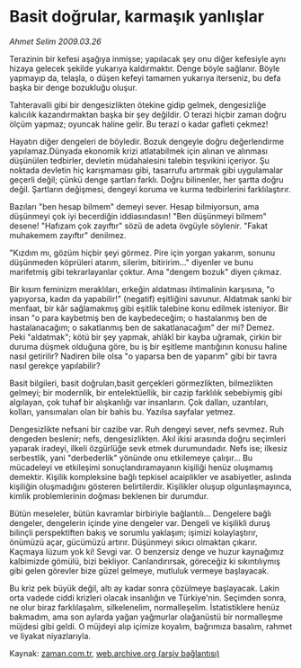 # Basit doğrular, karmaşık yanlışlar

*Ahmet Selim 2009.03.26*

<tr><td class="metin" colspan="2" style="padding-top: 20px; padding-left: 5px; padding-right: 10px;">Terazinin bir kefesi aşağıya inmişse; yapılacak şey onu diğer kefesiyle aynı hizaya gelecek şekilde yukarıya kaldırmaktır. Denge böyle sağlanır. Böyle yapmayıp da, telaşla, o düşen kefeyi tamamen yukarıya iterseniz, bu defa başka bir denge bozukluğu oluşur.</td></tr><tr><td class="metin" colspan="2" style="padding-top: 20px; padding-left: 5px; padding-right: 10px;"><p>Tahteravalli gibi bir dengesizlikten ötekine gidip gelmek, dengesizliğe kalıcılık kazandırmaktan başka bir şey değildir. O terazi hiçbir zaman doğru ölçüm yapmaz; oyuncak haline gelir. Bu terazi o kadar gafleti çekmez!
<p>Hayatın diğer dengeleri de böyledir. Bozuk dengeyle doğru değerlendirme yapılamaz.Dünyada ekonomik krizi atlatabilmek için alınan ve alınması düşünülen tedbirler, devletin müdahalesini talebin teşvikini içeriyor. Şu noktada devletin hiç karışmaması gibi, tasarrufu artırmak gibi uygulamalar geçerli değil; çünkü denge şartları farklı. Doğru bilinenler, her şartta doğru değil. Şartların değişmesi, dengeyi koruma ve kurma tedbirlerini farklılaştırır.
<p>Bazıları "ben hesap bilmem" demeyi sever. Hesap bilmiyorsun, ama düşünmeyi çok iyi becerdiğin iddiasındasın! "Ben düşünmeyi bilmem" desene! "Hafızam çok zayıftır" sözü de adeta övgüyle söylenir. "Fakat muhakemem zayıftır" denilmez.
<p>"Kızdım mı, gözüm hiçbir şeyi görmez. Pire için yorgan yakarım, sonunu düşünmeden köprüleri atarım, silerim, bitiririm..." diyenler ve bunu marifetmiş gibi tekrarlayanlar çoktur. Ama "dengem bozuk" diyen çıkmaz.
<p>Bir kısım feminizm meraklıları, erkeğin aldatması ihtimalinin karşısına, "o yapıyorsa, kadın da yapabilir!" (negatif) eşitliğini savunur. Aldatmak sanki bir menfaat, bir kâr sağlamakmış gibi eşitlik talebine konu edilmek isteniyor. Bir insan "o para kaybetmiş ben de kaybedeceğim; o hastalanmış ben de hastalanacağım; o sakatlanmış ben de sakatlanacağım" der mi? Demez. Peki "aldatmak"; kötü bir şey yapmak, ahlâkî bir kayba uğramak, çirkin bir duruma düşmek olduğuna göre, bu iş bir eşitleme mantığının konusu haline nasıl getirilir? Nadiren bile olsa "o yaparsa ben de yaparım" gibi bir tavra nasıl gerekçe yapılabilir?
<p>Basit bilgileri, basit doğruları,basit gerçekleri görmezlikten, bilmezlikten gelmeyi; bir modernlik, bir entelektüellik, bir cazip farklılık sebebiymiş gibi algılayan, çok tuhaf bir alışkanlığı var insanların. Çok dalları, uzantıları, kolları, yansımaları olan bir bahis bu. Yazılsa sayfalar yetmez.
<p>Dengesizlikte nefsani bir cazibe var. Ruh dengeyi sever, nefs sevmez. Ruh dengeden beslenir; nefs, dengesizlikten. Akıl ikisi arasında doğru seçimleri yaparak iradeyi, ilkeli özgürlüğe sevk etmek durumundadır. Nefs ise; ilkesiz serbestlik, yani "derbederlik" yönünde onu etkilemeye çalışır... Bu mücadeleyi ve etkileşimi sonuçlandıramayanın kişiliği henüz oluşmamış demektir. Kişilik kompleksine bağlı tepkisel acaiplikler ve asabiyetler, aslında kişiliğin oluşmadığını gösteren belirtilerdir. Kişilikler oluşup olgunlaşmayınca, kimlik problemlerinin doğması beklenen bir durumdur.
<p>Bütün meseleler, bütün kavramlar birbiriyle bağlantılı... Dengelere bağlı dengeler, dengelerin içinde yine dengeler var. Dengeli ve kişilikli duruş bilinçli perspektiften bakış ve sorumlu yaklaşım; işimizi kolaylaştırır, önümüzü açar, gücümüzü artırır. Düşünmeyi sıkıcı olmaktan çıkarır. Kaçmaya lüzum yok ki! Sevgi var. O benzersiz denge ve huzur kaynağımız kalbimizde gömülü, bizi bekliyor. Canlandırırsak, göreceğiz ki sıkıntılıymış gibi gelen görevler bize güzel gelmeye, mutluluk vermeye başlayacak.
<p>Bu kriz pek büyük değil, altı ay kadar sonra çözülmeye başlayacak. Lakin orta vadede ciddi krizleri olacak insanlığın ve Türkiye'nin. Seçimden sonra, ne olur biraz farklılaşalım, silkelenelim, normalleşelim. İstatistiklere henüz bakmadım, ama son aylarda yağan yağmurlar olağanüstü bir normalleşme müjdesi gibi geldi. O müjdeyi alıp içimize koyalım, bağrımıza basalım, rahmet ve liyakat niyazlarıyla.<br/></p></p></p></p></p></p></p></p></p></td></tr>

Kaynak: [zaman.com.tr](http://zaman.com.tr/yazar.do?yazino=830044), [web.archive.org (arşiv bağlantısı)](http://web.archive.org/web/20090328230446/http://www.zaman.com.tr:80/yazar.do?yazino=830044)
